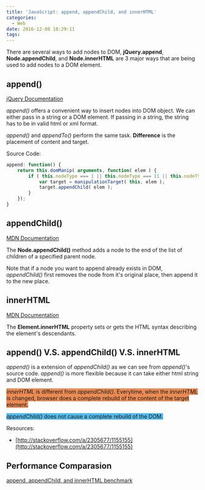```yaml
---
title: 'JavaScript: append, appendChild, and innerHTML'
categories:
  - Web
date: 2016-12-08 18:29:11
tags:
---
```



There are several ways to add nodes to DOM, **jQuery.append**, **Node.appendChild**, and **Node.innerHTML** are 3 major ways that are being used to add nodes to a DOM element.

## append()
[jQuery Documentation](http://api.jquery.com/append/)

*append()* offers a convenient way to insert nodes into DOM object. We can either pass in a string or a DOM element. If passing in a string, the string has to be in valid html or xml format.

*append()* and *appendTo()* perform the same task. **Difference** is the placement of content and target.

Source Code:
```js
append: function() {
    return this.domManip( arguments, function( elem ) {
        if ( this.nodeType === 1 || this.nodeType === 11 || this.nodeType === 9 ) {
            var target = manipulationTarget( this, elem );
            target.appendChild( elem );
        }
    });
}
```

## appendChild()
[MDN Documentation](https://developer.mozilla.org/en-US/docs/Web/API/Node/appendChild)

The **Node.appendChild()** method adds a node to the end of the list of children of a specified parent node.

Note that if a node you want to append already exists in DOM, *appendChild()* first removes the node from it's original place, then append it to the new place.

## innerHTML
[MDN Documentation](https://developer.mozilla.org/en-US/docs/Web/API/Element/innerHTML)

The **Element.innerHTML** property sets or gets the HTML syntax describing the element's descendants.

## append() V.S. appendChild() V.S. innerHTML
*append()* is a extension of *appendChild()* as we can see from *append()*'s source code. *append()* is more flexible because it can take either html string and DOM element. 

<span style="background-color:#ea8b54">*innerHTML* is different from *appendChild()*. Everytime, when the *innerHTML* is changed, browser does a complete rebuild of the content of the target element.</span>

<span style="background-color:#54bbea">*appendChild()* does not cause a complete rebuild of the DOM.</span>

Resources:
- [http://stackoverflow.com/a/2305677/1155155](http://stackoverflow.com/a/2305677/1155155)

## Performance Comparasion
[append, appendChild, and innerHTML benchmark](http://jsben.ch/#/nMElN)


